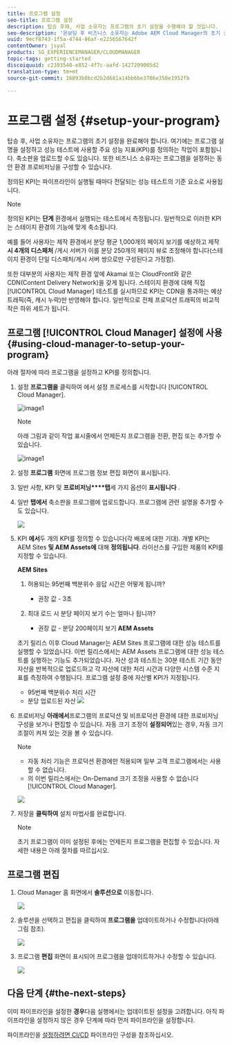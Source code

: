 ```yaml
---
title: 프로그램 설정
seo-title: 프로그램 설정
description: 탑승 후에, 사업 소유자는 프로그램의 초기 설정을 수행해야 할 것입니다.
seo-description: '온보딩 후 비즈니스 소유자는 Adobe AEM Cloud Manager의 초기 설정을 수행해야 합니다. 여기에는 프로그램 설명을 설정하고 성능 테스트에 사용할 KPI를 정의하는 작업이 포함됩니다. '
uuid: 9ecf8743-1f5a-4744-86af-e2256567642f
contentOwner: jsyal
products: SG_EXPERIENCEMANAGER/CLOUDMANAGER
topic-tags: getting-started
discoiquuid: c2393540-e852-4f7c-aafd-1427209065d2
translation-type: tm+mt
source-git-commit: 16893b8bcd2b2d681a14bb6be3786e358e1952fb

---
```



# 프로그램 설정 {#setup-your-program}

탑승 후, 사업 소유자는 프로그램의 초기 설정을 완료해야 합니다. 여기에는 프로그램 설명을 설정하고 성능 테스트에 사용할 주요 성능 지표(KPI)를 정의하는 작업이 포함됩니다. 축소판을 업로드할 수도 있습니다. 또한 비즈니스 소유자는 프로그램을 설정하는 동안 환경 프로비저닝을 구성할 수 있습니다.

정의된 KPI는 파이프라인이 실행될 때마다 전달되는 성능 테스트의 기준 요소로 사용됩니다.

>[!NOTE]
>
>정의된 KPI는 **단계** 환경에서 실행되는 테스트에서 측정됩니다. 일반적으로 이러한 KPI는 스테이지 환경의 기능에 맞게 축소됩니다.
>
>예를 들어 사용자는 제작 환경에서 분당 평균 1,000개의 페이지 보기를 예상하고 제작 **시 4개의 디스패처** /게시 서버가 이를 분당 250개의 페이지 뷰로 조정해야 합니다(스테이지 환경이 단일 디스패처/게시 서버 쌍으로만 구성된다고 가정함).
>
>또한 대부분의 사용자는 제작 환경 앞에 Akamai 또는 CloudFront와 같은 CDN(Content Delivery Network)을 갖게 됩니다. 스테이지 환경에 대해 직접 [!UICONTROL Cloud Manager] 테스트를 실시하므로 KPI는 CDN을 통과하는 예상 트래픽(즉, 캐시 누락)만 반영해야 합니다. 일반적으로 전체 프로덕션 트래픽의 비교적 작은 하위 세트가 됩니다.

## 프로그램 [!UICONTROL Cloud Manager] 설정에 사용 {#using-cloud-manager-to-setup-your-program}

아래 절차에 따라 프로그램을 설정하고 KPI를 정의합니다.

1. 설정 **프로그램을** 클릭하여 에서 설정 프로세스를 시작합니다 [!UICONTROL Cloud Manager].

   ![image1](assets/set-up-program/setup1.png)

   >[!NOTE]
   > 아래 그림과 같이 작업 표시줄에서 언제든지 프로그램을 전환, 편집 또는 추가할 수 있습니다.

   ![image1](assets/set-up-program/setup2.png)


1. 설정 **프로그램** 화면에 프로그램 정보 편집 화면이 표시됩니다.

1. 일반 사항, KPI 및 **프로비저닝****탭**&#x200B;세 가지 옵션이 **표시됩니다** .

1. 일반 **탭에서** 축소판을 프로그램에 업로드합니다. 프로그램에 관련 설명을 추가할 수도 있습니다.

   ![](assets/Setup_Program-General.png)

1. KPI **에서**&#x200B;두 개의 KPI를 정의할 수 있습니다(각 배포에 대한 기대). 개별 KPI는 AEM Sites **및 AEM Assets에** 대해 **정의됩니다**. 라이선스를 구입한 제품의 KPI를 지정할 수 있습니다.

   **AEM Sites**

   1. 허용되는 95번째 백분위수 응답 시간은 어떻게 됩니까?

      * 권장 값 - 3초
   1. 최대 로드 시 분당 페이지 보기 수는 얼마나 됩니까?

      * 권장 값 - 분당 200페이지 보기
   **AEM Assets**

   초기 릴리스 이후 Cloud Manager는 AEM Sites 프로그램에 대한 성능 테스트를 실행할 수 있었습니다. 이번 릴리스에서는 AEM Assets 프로그램에 대한 성능 테스트를 실행하는 기능도 추가되었습니다. 자산 성과 테스트는 30분 테스트 기간 동안 자산을 반복적으로 업로드하고 각 자산에 대한 처리 시간과 다양한 시스템 수준 지표를 측정하여 수행됩니다.
프로그램 설정 중에 자산별 KPI가 지정됩니다.

   * 95번째 백분위수 처리 시간
   * 분당 업로드된 자산
   ![](assets/Setup_Program-KPIs.png)

1. 프로비저닝 **아래에서**&#x200B;프로그램의 프로덕션 및 비프로덕션 환경에 대한 프로비저닝 구성을 보거나 편집할 수 있습니다. 자동 크기 조정이 **설정되어**&#x200B;있는 경우, 자동 크기 조절이 켜져 있는 것을 볼 수 있습니다.

   >[!NOTE]
   >
   >* 자동 처리 기능은 프로덕션 환경에만 적용되며 일부 고객 프로그램에서는 사용할 수 없습니다.
   >* 의 이번 릴리스에서는 On-Demand 크기 조정을 사용할 수 없습니다 [!UICONTROL Cloud Manager].


   ![](assets/Setup_Program-Provisioning.png)

1. 저장을 **클릭하여** 설치 마법사를 완료합니다.

   >[!NOTE]
   >
   >초기 프로그램이 이미 설정된 후에는 언제든지 프로그램을 편집할 수 있습니다. 자세한 내용은 아래 절차를 따르십시오.

## 프로그램 편집

1. Cloud Manager 홈 화면에서 **솔루션으로** 이동합니다.

   ![](assets/SetUpProgram5.png)

1. 솔루션을 선택하고 편집을 클릭하여 **프로그램을** 업데이트하거나 수정합니다(아래 그림 참조).

   ![](assets/SetUpProgram6.png)

1. 프로그램 **편집** 화면이 표시되어 프로그램을 업데이트하거나 수정할 수 있습니다.

   ![](assets/Editing_Program-screen3.png)

## 다음 단계 {#the-next-steps}

이미 파이프라인을 설정한 **경우**&#x200B;다음 실행에서는 업데이트된 설정을 고려합니다. 아직 파이프라인을 설정하지 않은 경우 단계에 따라 먼저 파이프라인을 설정합니다.

파이프라인을 [설정하려면 CI/CD](https://helpx.adobe.com/experience-manager/cloud-manager/using/configuring-pipeline.html) 파이프라인 구성을 참조하십시오.
